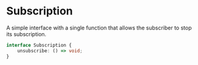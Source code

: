 # Subscription

A simple interface with a single function that allows the subscriber to stop its subscription.

```typescript
interface Subscription {
    unsubscribe: () => void;
}
```
